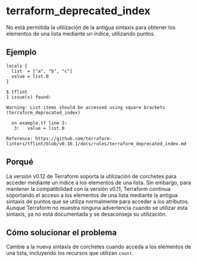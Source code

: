 # terraform_deprecated_index

No está permitida la utilización de la antigua sintaxis para obtener los elementos de una lista mediante un índice, utilizando puntos.

## Ejemplo

```hcl
locals {
  list  = ["a", "b", "c"]
  value = list.0 
}
```

```
$ tflint
1 issue(s) found:

Warning: List items should be accessed using square brackets (terraform_deprecated_index)

  on example.tf line 3:
   3:   value = list.0

Reference: https://github.com/terraform-linters/tflint/blob/v0.16.1/docs/rules/terraform_deprecated_index.md
```

## Porqué

La versión v0.12 de Terraform soporta la utilización de corchetes para acceder mediante un índice a los elementos de una lista. Sin embargo, para mantener la compatibilidad con la versión v0.11, Terraform continua soportando el acceso a los elementos de una lista mediante la antigua sintaxis de puntos que se utiliza normalmente para acceder a los atributos. Aunque Terraform no muestra ninguna  advertencia cuando se utilizar esta sintaxis, ya no está documentada y se desaconseja su utilización.

## Cómo solucionar el problema

Cambie a la nueva sintaxis de corchetes cuando acceda a los elementos de una lista, incluyendo los recursos que utilizan `count`.
